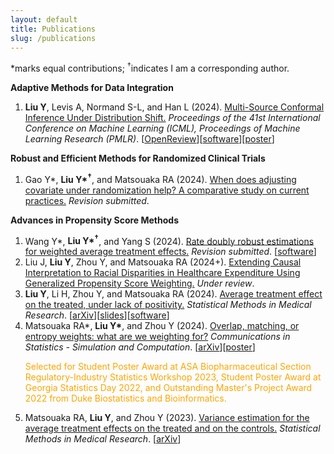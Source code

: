 ```yaml
---
layout: default
title: Publications
slug: /publications
---
```


*marks equal contributions; <sup>&dagger;</sup>indicates I am a corresponding author. 

<b> Adaptive Methods for Data Integration </b>

<ol>	
<li><b>Liu Y</b>, Levis A, Normand S-L, and Han L (2024). <a href="https://proceedings.mlr.press/v235/liu24ag.html" target="_blank"> Multi-Source Conformal Inference Under Distribution Shift.</a> <em>Proceedings of the 41st International Conference on Machine Learning (ICML), Proceedings of Machine Learning Research (PMLR)</em>. [<a href="https://openreview.net/forum?id=qmUbSAgz08" target="_blank">OpenReview</a>][<a href="https://github.com/yiliu1998/Multi-Source-Conformal" target="_blank">software</a>][<a href="https://yiliu1998.github.io/slides/MuSCI_Poster.pdf" target="_blank">poster</a>] 
</li>
</ol>

<b> Robust and Efficient Methods for Randomized Clinical Trials </b>

<ol>	
<li>Gao Y*, <b>Liu Y*<sup>&dagger;</sup></b>, and Matsouaka RA (2024). <a href="" target="_blank">When does adjusting covariate under randomization help? A comparative study on current practices.</a> <em>Revision submitted</em>. 
</li>
  
</ol>

<b> Advances in Propensity Score Methods </b>

<ol>	
<li>Wang Y*, <b>Liu Y*<sup>&dagger;</sup></b>, and Yang S (2024). <a href="" target="_blank">Rate doubly robust estimations for weighted average treatment effects.</a> <em>Revision submitted</em>. [<a href="https://github.com/yiliu1998/WATE" target="_blank">software</a>]  
</li>

<li>Liu J, <b>Liu Y</b>, Zhou Y, and Matsouaka RA (2024+). <a href="" target="_blank">Extending Causal Interpretation to Racial Disparities in Healthcare Expenditure Using Generalized Propensity Score Weighting.</a> <em>Under review</em>.  
</li>
  
<li><b>Liu Y</b>, Li H, Zhou Y, and Matsouaka RA (2024). <a href="https://journals.sagepub.com/doi/10.1177/09622802241269646" target="_blank">Average treatment effect on the treated, under lack of positivity.</a> <em>Statistical Methods in Medical Research</em>. [<a href="https://arxiv.org/abs/2309.01334" target="_blank">arXiv</a>][<a href="https://yiliu1998.github.io/slides/ENAR_2024.pdf" target="_blank">slides</a>][<a href="https://github.com/yiliu1998/ATTweights" target="_blank">software</a>]
</li>

<li>Matsouaka RA*, <b>Liu Y*</b>, and Zhou Y (2024). <a href="https://www.tandfonline.com/doi/full/10.1080/03610918.2024.2319419" target="_blank">Overlap, matching, or entropy weights: what are we weighting for?</a> <em>Communications in Statistics - Simulation and Computation</em>. [<a href="https://arxiv.org/abs/2210.12968" target="_blank">arXiv</a>][<a href="https://yiliu1998.github.io/slides/OWWWF_Poster.pdf" target="_blank">poster</a>] 
<p style="color: orange;">Selected for Student Poster Award at ASA Biopharmaceutical Section Regulatory-Industry Statistics Workshop 2023, Student Poster Award at Georgia Statistics Day 2022, and Outstanding Master's Project Award 2022 from Duke Biostatistics and Bioinformatics.</p> 
</li>
  
<li> Matsouaka RA, <b>Liu Y</b>, and Zhou Y (2023). <a href="https://journals.sagepub.com/doi/10.1177/09622802221142532" target="_blank">Variance estimation for the average treatment effects on the treated and on the controls.</a> <em>Statistical Methods in Medical Research</em>. [<a href="https://arxiv.org/abs/2209.10742" target="_blank">arXiv</a>] 
</li>	

</ol>
  

